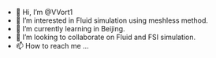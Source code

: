 - 👋 Hi, I’m @VVort1
- 👀 I’m interested in Fluid simulation using meshless method.
- 🌱 I’m currently learning in Beijing.
- 💞️ I’m looking to collaborate on Fluid and FSI simulation.
- 📫 How to reach me ...

<!---
VVort1/VVort1 is a ✨ special ✨ repository because its `README.md` (this file) appears on your GitHub profile.
You can click the Preview link to take a look at your changes.
--->
